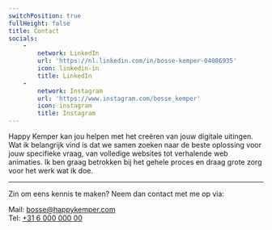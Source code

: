 ```yaml
---
switchPosition: true
fullHeight: false
title: Contact
socials:
    -
        network: LinkedIn
        url: 'https://nl.linkedin.com/in/bosse-kemper-04086935'
        icon: linkedin-in
        title: LinkedIn
    -
        network: Instagram
        url: 'https://www.instagram.com/bosse_kemper'
        icon: instagram
        title: Instagram
---
```


Happy Kemper kan jou helpen met het creëren van jouw digitale uitingen. Wat ik belangrijk vind is dat we samen zoeken naar de beste oplossing voor jouw specifieke vraag, van volledige websites tot verhalende web animaties. Ik ben graag betrokken bij het gehele proces en draag grote zorg voor het werk wat ik doe.  

---

Zin om eens kennis te maken? Neem dan contact met me op via: 

Mail: [bosse@happykemper.com](mailto:bosse@happykemper.com)<br />
Tel: [+31 6 000 000 00](tel:+31600000000)
